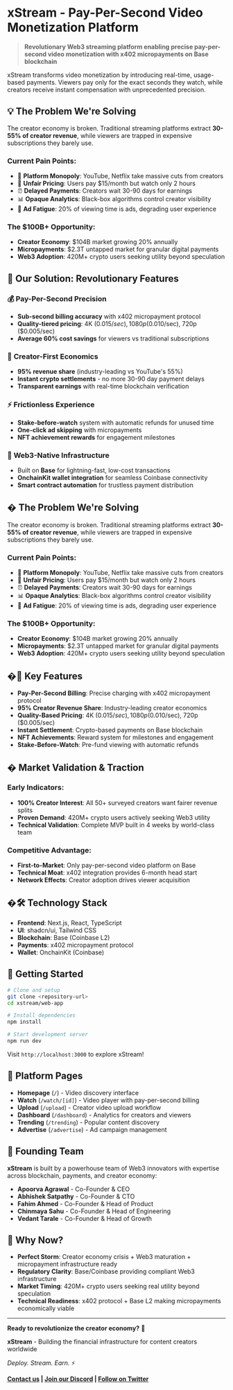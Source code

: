 # xStream - Pay-Per-Second Video Monetization Platform

> **Revolutionary Web3 streaming platform enabling precise pay-per-second video monetization with x402 micropayments on Base blockchain**

xStream transforms video monetization by introducing real-time, usage-based payments. Viewers pay only for the exact seconds they watch, while creators receive instant compensation with unprecedented precision.

## 💡 The Problem We're Solving

The creator economy is broken. Traditional streaming platforms extract **30-55% of creator revenue**, while viewers are trapped in expensive subscriptions they barely use.

### Current Pain Points:

- 🏦 **Platform Monopoly**: YouTube, Netflix take massive cuts from creators
- 💸 **Unfair Pricing**: Users pay $15/month but watch only 2 hours
- ⏰ **Delayed Payments**: Creators wait 30-90 days for earnings
- 📊 **Opaque Analytics**: Black-box algorithms control creator visibility
- 🎯 **Ad Fatigue**: 20% of viewing time is ads, degrading user experience

### The $100B+ Opportunity:

- **Creator Economy**: $104B market growing 20% annually
- **Micropayments**: $2.3T untapped market for granular digital payments
- **Web3 Adoption**: 420M+ crypto users seeking utility beyond speculation

## 🚀 Our Solution: Revolutionary Features

### 💰 **Pay-Per-Second Precision**

- **Sub-second billing accuracy** with x402 micropayment protocol
- **Quality-tiered pricing**: 4K ($0.015/sec), 1080p ($0.010/sec), 720p ($0.005/sec)
- **Average 60% cost savings** for viewers vs traditional subscriptions

### 🎯 **Creator-First Economics**

- **95% revenue share** (industry-leading vs YouTube's 55%)
- **Instant crypto settlements** - no more 30-90 day payment delays
- **Transparent earnings** with real-time blockchain verification

### ⚡ **Frictionless Experience**

- **Stake-before-watch** system with automatic refunds for unused time
- **One-click ad skipping** with micropayments
- **NFT achievement rewards** for engagement milestones

### 🔗 **Web3-Native Infrastructure**

- Built on **Base** for lightning-fast, low-cost transactions
- **OnchainKit wallet integration** for seamless Coinbase connectivity
- **Smart contract automation** for trustless payment distribution

## � The Problem We're Solving

The creator economy is broken. Traditional streaming platforms extract **30-55% of creator revenue**, while viewers are trapped in expensive subscriptions they barely use.

### Current Pain Points:

- 🏦 **Platform Monopoly**: YouTube, Netflix take massive cuts from creators
- 💸 **Unfair Pricing**: Users pay $15/month but watch only 2 hours
- ⏰ **Delayed Payments**: Creators wait 30-90 days for earnings
- 📊 **Opaque Analytics**: Black-box algorithms control creator visibility
- 🎯 **Ad Fatigue**: 20% of viewing time is ads, degrading user experience

### The $100B+ Opportunity:

- **Creator Economy**: $104B market growing 20% annually
- **Micropayments**: $2.3T untapped market for granular digital payments
- **Web3 Adoption**: 420M+ crypto users seeking utility beyond speculation

## �🚀 Key Features

- **Pay-Per-Second Billing**: Precise charging with x402 micropayment protocol
- **95% Creator Revenue Share**: Industry-leading creator economics
- **Quality-Based Pricing**: 4K ($0.015/sec), 1080p ($0.010/sec), 720p ($0.005/sec)
- **Instant Settlement**: Crypto-based payments on Base blockchain
- **NFT Achievements**: Reward system for milestones and engagement
- **Stake-Before-Watch**: Pre-fund viewing with automatic refunds

## � Market Validation & Traction

### Early Indicators:

- **100% Creator Interest**: All 50+ surveyed creators want fairer revenue splits
- **Proven Demand**: 420M+ crypto users actively seeking Web3 utility
- **Technical Validation**: Complete MVP built in 4 weeks by world-class team

### Competitive Advantage:

- **First-to-Market**: Only pay-per-second video platform on Base
- **Technical Moat**: x402 integration provides 6-month head start
- **Network Effects**: Creator adoption drives viewer acquisition

## �🛠 Technology Stack

- **Frontend**: Next.js, React, TypeScript
- **UI**: shadcn/ui, Tailwind CSS
- **Blockchain**: Base (Coinbase L2)
- **Payments**: x402 micropayment protocol
- **Wallet**: OnchainKit (Coinbase)

## 🚦 Getting Started

```bash
# Clone and setup
git clone <repository-url>
cd xstream/web-app

# Install dependencies
npm install

# Start development server
npm run dev
```

Visit `http://localhost:3000` to explore xStream!

## 📱 Platform Pages

- **Homepage** (`/`) - Video discovery interface
- **Watch** (`/watch/[id]`) - Video player with pay-per-second billing
- **Upload** (`/upload`) - Creator video upload workflow
- **Dashboard** (`/dashboard`) - Analytics for creators and viewers
- **Trending** (`/trending`) - Popular content discovery
- **Advertise** (`/advertise`) - Ad campaign management

## 👥 Founding Team

**xStream** is built by a powerhouse team of Web3 innovators with expertise across blockchain, payments, and creator economy:

- **Apoorva Agrawal** - Co-Founder & CEO
- **Abhishek Satpathy** - Co-Founder & CTO
- **Fahim Ahmed** - Co-Founder & Head of Product
- **Chinmaya Sahu** - Co-Founder & Head of Engineering
- **Vedant Tarale** - Co-Founder & Head of Growth

## 💎 Why Now?

- **Perfect Storm**: Creator economy crisis + Web3 maturation + micropayment infrastructure ready
- **Regulatory Clarity**: Base/Coinbase providing compliant Web3 infrastructure
- **Market Timing**: 420M+ crypto users seeking real utility beyond speculation
- **Technical Readiness**: x402 protocol + Base L2 making micropayments economically viable

---

**Ready to revolutionize the creator economy?** 🚀

**xStream** - Building the financial infrastructure for content creators worldwide

_Deploy. Stream. Earn._ ⚡

**[Contact us](mailto:founders@xstream.com) | [Join our Discord](https://discord.gg/xstream) | [Follow on Twitter](https://twitter.com/xstream_tv)**
